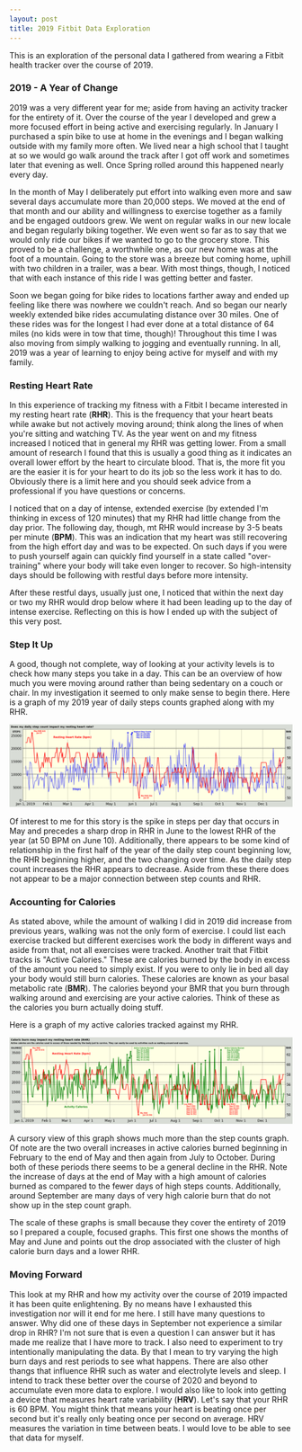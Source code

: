 ```yaml
---
layout: post
title: 2019 Fitbit Data Exploration
---
```


This is an exploration of the personal data I gathered from wearing a Fitbit health tracker over the course of 2019. 

### 2019 - A Year of Change
2019 was a very different year for me; aside from having an activity tracker for the entirety of it. Over the course of the year I developed and grew a more focused effort in being active and exercising regularly. In January I purchased a spin bike to use at home in the evenings and I began walking outside with my family more often. We lived near a high school that I taught at so we would go walk around the track after I got off work and sometimes later that evening as well. Once Spring rolled around this happened nearly every day.  

In the month of May I deliberately put effort into walking even more and saw several days accumulate more than 20,000 steps. We moved at the end of that month and our ability and willingness to exercise together as a family and be engaged outdoors grew. We went on regular walks in our new locale and began regularly biking together. We even went so far as to say that we would only ride our bikes if we wanted to go to the grocery store. This proved to be a challenge, a worthwhile one, as our new home was at the foot of a mountain. Going to the store was a breeze but coming home, uphill with two children in a trailer, was a bear. With most things, though, I noticed that with each instance of this ride I was getting better and faster.  

Soon we began going for bike rides to locations farther away and ended up feeling like there was nowhere we couldn't reach. And so began our nearly weekly extended bike rides accumulating distance over 30 miles. One of these rides was for the longest I had ever done at a total distance of 64 miles (no kids were in tow that time, though)! Throughout this time I was also moving from simply walking to jogging and eventually running. In all, 2019 was a year of learning to enjoy being active for myself and with my family. 

### Resting Heart Rate
In this experience of tracking my fitness with a Fitbit I became interested in my resting heart rate (**RHR**). This is the frequency that your heart beats while awake but not actively moving around; think along the lines of when you're sitting and watching TV. As the year went on and my fitness increased I noticed that in general my RHR was getting lower. From a small amount of research I found that this is usually a good thing as it indicates an overall lower effort by the heart to circulate blood. That is, the more fit you are the easier it is for your heart to do its job so the less work it has to do. Obviously there is a limit here and you should seek advice from a professional if you have questions or concerns.  

I noticed that on a day of intense, extended exercise (by extended I'm thinking in excess of 120 minutes) that my RHR had little change from the day prior. The following day, though, mt RHR would increase by 3-5 beats per minute (**BPM**). This was an indication that my heart was still recovering from the high effort day and was to be expected. On such days if you were to push yourself again can quickly find yourself in a state called "over-training" where your body will take even longer to recover. So high-intensity days should be following with restful days before more intensity.  

After these restful days, usually just one, I noticed that within the next day or two my RHR would drop below where it had been leading up to the day of intense exercise. Reflecting on this is how I ended up with the subject of this very post.

### Step It Up
A good, though not complete, way of looking at your activity levels is to check how many steps you take in a day. This can be an overview of how much you were moving around rather than being sedentary on a couch or chair. In my investigation it seemed to only make sense to begin there. Here is a graph of my 2019 year of daily steps counts graphed along with my RHR.  

![Steps Plot](/img/2019-Steps-and-RHR.png)  

Of interest to me for this story is the spike in steps per day that occurs in May and precedes a sharp drop in RHR in June to the lowest RHR of the year (at 50 BPM on June 10). Additionally, there appears to be some kind of relationship in the first half of the year of the daily step count beginning low, the RHR beginning higher, and the two changing over time. As the daily step count increases the RHR appears to decrease. Aside from these there does not appear to be a major connection between step counts and RHR.

### Accounting for Calories
As stated above, while the amount of walking I did in 2019 did increase from previous years, walking was not the only form of exercise. I could list each exercise tracked but different exercises work the body in different ways and aside from that, not all exercises were tracked. Another trait that Fitbit tracks is "Active Calories." These are calories burned by the body in excess of the amount you need to simply exist. If you were to only lie in bed all day your body would still burn calories. These calories are known as your basal metabolic rate (**BMR**). The calories beyond your BMR that you burn through walking around and exercising are your active calories. Think of these as the calories you burn actually doing stuff.  

Here is a graph of my active calories tracked against my RHR.  

![Calories Plot](/img/2019-Active-Calories-and-RHR.png)  

A cursory view of this graph shows much more than the step counts graph. Of note are the two overall increases in active calories burned beginning in February to the end of May and then again from July to October. During both of these periods there seems to be a general decline in the RHR. Note the increase of days at the end of May with a high amount of calories burned as compared to the fewer days of high steps counts. Additionally, around September are many days of very high calorie burn that do not show up in the step count graph.

The scale of these graphs is small because they cover the entirety of 2019 so I prepared a couple, focused graphs. This first one shows the months of May and June and points out the drop associated with the cluster of high calorie burn days and a lower RHR.



### Moving Forward

This look at my RHR and how my activity over the course of 2019 impacted it has been quite enlightening. By no means have I exhausted this investigation nor will it end for me here. I still have many questions to answer. Why did one of these days in September not experience a similar drop in RHR? I'm not sure that is even a question I can answer but it has made me realize that I have more to track. I also need to experiment to try intentionally manipulating the data. By that I mean to try varying the high burn days and rest periods to see what happens. There are also other thangs that influence RHR such as water and electrolyte levels and sleep. I intend to track these better over the course of 2020 and beyond to accumulate even more data to explore. I would also like to look into getting a device that measures heart rate variability (**HRV**). Let's say that your RHR is 60 BPM. You might think that means your heart is beating once per second but it's really only beating once per second on average. HRV measures the variation in time between beats. I would love to be able to see that data for myself.
